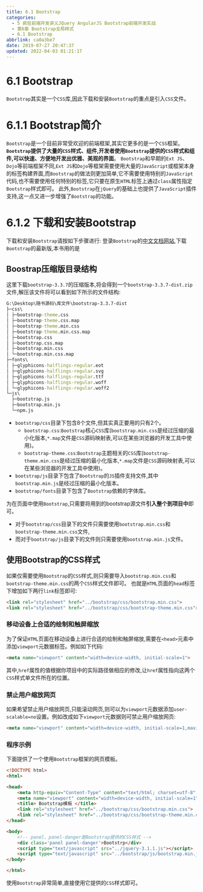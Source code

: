 ```yaml
---
title: 6.1 Bootstrap
categories: 
  - 5 疯狂前端开发讲义JQuery AngularJS Bootstrap前端开发实战
  - 第6章 Bootstrap全局样式
  - 6.1 Bootstrap
abbrlink: ca0a3be7
date: 2019-07-27 20:47:37
updated: 2022-04-03 01:21:17
---
```

# 6.1 Bootstrap #
`Bootstrap`其实是一个`CSS`库,因此下载和安装`Bootstrap`的重点是引入`CSS`文件。
# 6.1.1 Bootstrap简介 #
`Bootstrap`是一个目前非常受欢迎的前端框架,其实它更多的是一个`CSS`框架。**`Bootstrap`提供了大量的`CSS`样式、组件,开发者使用`Bootstrap`提供的`CSS`样式和组件,可以快速、方便地开发出优雅、美观的界面**。
`Bootstrap`和早期的`Ext JS`、`Dojo`等前端框架不同,`Ext JS`和`Dojo`等框架需要使用大量的`JavaScript`或框架本身的标签构建界面,而`Bootstrap`的做法则更加简单,它不需要使用特别的`JavaScript`代码,也不需要使用任何特别的标签,它只要在原生`HTML`标签上通过`class`属性指定`Bootstrap`样式即可。
此外,`Bootstrap`在`jQuery`的基础上也提供了`JavaScript`插件支持,这一点又进一步增强了`Bootstrap`的功能。
# 6.1.2 下载和安装Bootstrap #

下载和安装`Bootstrap`请按如下步骤进行:
登录`Bootstrap`的[中文文档网站](http://getbootstrap.com),下载`Bootstrap`的最新版,本书用的是
## Boostrap压缩版目录结构 ##
这里下载`bootstrap-3.3.7`的压缩版本,将会得到一个`bootstrap-3.3.7-dist.zip`文件,解压该文件将可以看到如下所示的文件结构:
```cmd
G:\Desktop\随书源码\库文件\bootstrap-3.3.7-dist
├─css\
│ ├─bootstrap-theme.css
│ ├─bootstrap-theme.css.map
│ ├─bootstrap-theme.min.css
│ ├─bootstrap-theme.min.css.map
│ ├─bootstrap.css
│ ├─bootstrap.css.map
│ ├─bootstrap.min.css
│ └─bootstrap.min.css.map
├─fonts\
│ ├─glyphicons-halflings-regular.eot
│ ├─glyphicons-halflings-regular.svg
│ ├─glyphicons-halflings-regular.ttf
│ ├─glyphicons-halflings-regular.woff
│ └─glyphicons-halflings-regular.woff2
└─js\
  ├─bootstrap.js
  ├─bootstrap.min.js
  └─npm.js
```
- `bootstrap/css`目录下包含8个文件,但其实真正要用的只有2个。
    - `bootstrap.css`:`Bootstrap`核心`CSS`库(`bootstrap.min.css`是经过压缩的最小化版本,`*.map`文件是`CSS`源码映射表,可以在某些浏览器的开发工具中使用)。
    - `bootstrap-theme.css`:`Bootstrap`主题相关的`CSS`库(`bootstrap-theme.min.css`是经过压缩的最小化版本,`*.map`文件是`CSS`源码映射表,可以在某些浏览器的开发工具中使用)。
- `bootstrap/js`目录下包含了`Bootstrap`的`JS`插件支持文件,其中`bootstrap.min.js`是经过压缩的最小化版本。
- `bootstrap/fonts`目录下包含了`Bootstrap`依赖的字体库。

为在页面中使用`Bootstrap`,只需要将用到的bootstrap源文件**引入整个到项目中**即可。
- 对于`bootstrap/css`目录下的文件只需要使用`bootstrap.min.css`和`bootstrap-theme.min.css`文件,
- 而对于`bootstrap/js`目录下的文件则只需要使用`bootstrap.min.js`文件。

## 使用Bootstrap的CSS样式 ##
如果仅需要使用`Bootstrap`的`CSS`样式,则只需要导入`bootstrap.min.css`和`bootstrap-theme.min.css`的两个`CSS`样式文件即可。
也就是`HTML`页面的`head`标签下增加如下两行`link`标签即可:
```html
<link rel="stylesheet" href="../bootstrap/css/bootstrap.min.css">
<link rel="stylesheet" href="../bootstrap/css/bootstrap-theme.min.css">
```
### 移动设备上合适的绘制和触屏缩放 ###
为了保证`HTML`页面在移动设备上进行合适的绘制和触屏缩放,需要在`<head>`元素中添加`viewport`元数据标签。例如如下代码:
```html
<meta name="viewport" content="width=device-width, initial-scale=1">
```
其中,`href`属性的值根据你项目中的实际路径做相应的修改,让`href`属性指向这两个`CSS`样式单文件所在的位置。
### 禁止用户缩放网页 ###
如果希望禁止用户缩放网页,只能滚动网页,则可以为`viewport`元数据添加`user-scalable=no`设置。例如改成如下`viewport`元数据则可禁止用户缩放网页:
```html
<meta name="viewport" content="width=device-width, initial-scale=1,maximum-scale=1, user-scalable=no">
```
### 程序示例 ###
下面提供了一个使用`Bootstrap`框架的网页模板。
```html
<!DOCTYPE html>
<html>

<head>
    <meta http-equiv="Content-Type" content="text/html; charset=utf-8" />
    <meta name="viewport" content="width=device-width, initial-scale=1">
    <title> Bootstrap模板 </title>
    <link rel="stylesheet" href="../bootstrap/css/bootstrap.min.css">
    <link rel="stylesheet" href="../bootstrap/css/bootstrap-theme.min.css">
</head>

<body>
    <!-- panel、panel-danger是Bootstrap提供的CSS样式 -->
    <div class='panel panel-danger'>Bootstrp</div>
    <script type="text/javascript" src="../jquery-3.1.1.js"></script>
    <script type="text/javascript" src="../bootstrap/js/bootstrap.min.js"></script>
</body>

</html>
```
使用`Bootstrap`非常简单,直接使用它提供的`CSS`样式即可。

